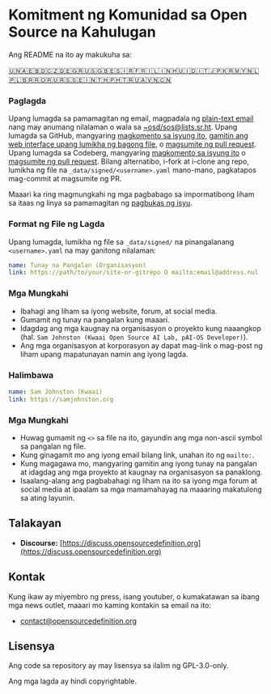 # Komitment ng Komunidad sa Open Source na Kahulugan

Ang README na ito ay makukuha sa:
<!-- TRANSLATIONS_START -->
[🇺🇳](README.md)[🇦🇪](README_ar-AE.md)[🇧🇩](README_bn-BD.md)[🇨🇿](README_cs-CZ.md)[🇩🇪](README_de-DE.md)[🇬🇷](README_el-GR.md)[🇺🇸](README_en-US.md)[🇬🇧](README_en-GB.md)[🇪🇸](README_es-ES.md)[🇮🇷](README_fa-IR.md)[🇫🇷](README_fr-FR.md)[🇮🇱](README_he-IL.md)[🇮🇳](README_hi-IN.md)[🇭🇺](README_hu-HU.md)[🇮🇩](README_id-ID.md)[🇮🇹](README_it-IT.md)[🇯🇵](README_ja-JP.md)[🇰🇷](README_ko-KR.md)[🇲🇾](README_ms-MY.md)[🇳🇱](README_nl-NL.md)[🇵🇱](README_pl-PL.md)[🇧🇷](README_pt-BR.md)[🇷🇴](README_ro-RO.md)[🇷🇺](README_ru-RU.md)[🇷🇸](README_sr-RS.md)[🇸🇪](README_sv-SE.md)[🇮🇳](README_ta-IN.md)[🇹🇭](README_th-TH.md)[🇵🇭](README_tl-PH.md)[🇹🇷](README_tr-TR.md)[🇺🇦](README_uk-UA.md)[🇻🇳](README_vi-VN.md)[🇨🇳](README_zh-CN.md)
<!-- TRANSLATIONS_END -->

### Paglagda

Upang lumagda sa pamamagitan ng email, magpadala ng [plain-text email](https://useplaintext.email/) nang may anumang nilalaman o wala sa [~osd/sos@lists.sr.ht](mailto:~osd/sos@lists.sr.ht).
Upang lumagda sa GitHub, mangyaring [magkomento sa isyung ito](https://github.com/OpenSourceDefinition/sos/issues/1), [gamitin ang web interface upang lumikha ng bagong file](https://github.com/OpenSourceDefinition/sos/new/main/_data/signed), o [magsumite ng pull request](https://github.com/OpenSourceDefinition/sos/pulls).
Upang lumagda sa Codeberg, mangyaring [magkomento sa isyung ito](https://codeberg.org/osd/sos/issues/1) o [magsumite ng pull request](https://codeberg.org/osd/sos/pulls).
Bilang alternatibo, i-fork at i-clone ang repo, lumikha ng file na `_data/signed/<username>.yaml` mano-mano, pagkatapos mag-commit at magsumite ng PR.

Maaari ka ring magmungkahi ng mga pagbabago sa impormatibong liham sa itaas ng linya sa pamamagitan ng [pagbukas ng isyu](https://codeberg.org/osd/sos/issues).

### Format ng File ng Lagda

Upang lumagda, lumikha ng file sa `_data/signed/` na pinangalanang `<username>.yaml` na may ganitong nilalaman:

```yaml
name: Tunay na Pangalan (Organisasyon)
link: https://path/to/your/site-or-gitrepo O mailto:email@address.nul
```

### Mga Mungkahi
- Ibahagi ang liham sa iyong website, forum, at social media.
- Gumamit ng tunay na pangalan kung maaari.
- Idagdag ang mga kaugnay na organisasyon o proyekto kung naaangkop (hal. `Sam Johnston (Kwaai Open Source AI Lab, pAI-OS Developer)`).
- Ang mga organisasyon at korporasyon ay dapat mag-link o mag-post ng liham upang mapatunayan namin ang iyong lagda.

### Halimbawa

```yaml
name: Sam Johnston (Kwaai)
link: https://samjohnston.org
```

### Mga Mungkahi

- Huwag gumamit ng `<>` sa file na ito, gayundin ang mga non-ascii symbol sa pangalan ng file.
- Kung ginagamit mo ang iyong email bilang link, unahan ito ng `mailto:`.
- Kung magagawa mo, mangyaring gamitin ang iyong tunay na pangalan at idagdag ang mga proyekto at kaugnay na organisasyon sa panaklong.
- Isaalang-alang ang pagbabahagi ng liham na ito sa iyong mga forum at social media at ipaalam sa mga mamamahayag na maaaring makatulong sa ating layunin.

## Talakayan

- **Discourse:** [https://discuss.opensourcedefinition.org](https://discuss.opensourcedefinition.org)

## Kontak
Kung ikaw ay miyembro ng press, isang youtuber, o kumakatawan sa ibang mga news outlet, maaari mo kaming kontakin sa email na ito:
- [contact@opensourcedefinition.org](mailto:contact@opensourcedefinition.org)

## Lisensya
Ang code sa repository ay may lisensya sa ilalim ng GPL-3.0-only.

Ang mga lagda ay hindi copyrightable.